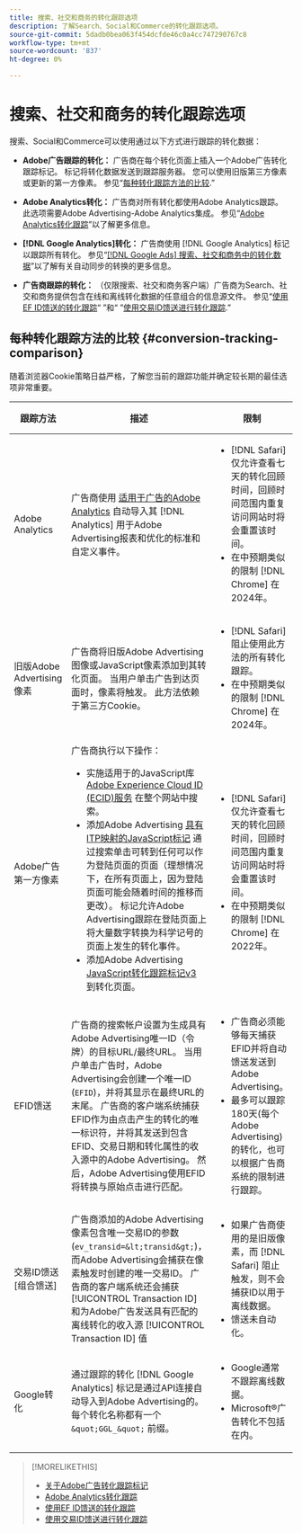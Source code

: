 ```yaml
---
title: 搜索、社交和商务的转化跟踪选项
description: 了解Search、Social和Commerce的转化跟踪选项。
source-git-commit: 5dadb0bea063f454dcfde46c0a4cc747290767c8
workflow-type: tm+mt
source-wordcount: '837'
ht-degree: 0%

---
```


# 搜索、社交和商务的转化跟踪选项

搜索、Social和Commerce可以使用通过以下方式进行跟踪的转化数据：

* **Adobe广告跟踪的转化：** 广告商在每个转化页面上插入一个Adobe广告转化跟踪标记。 标记将转化数据发送到跟踪服务器。 您可以使用旧版第三方像素或更新的第一方像素。 参见“[每种转化跟踪方法的比较](#conversion-tracking-comparison).”

* **Adobe Analytics转化：** 广告商对所有转化都使用Adobe Analytics跟踪。 此选项需要Adobe Advertising-Adobe Analytics集成。 参见“[Adobe Analytics转化跟踪](conversion-tracking-analytics.md)”以了解更多信息。

* **[!DNL Google Analytics]转化：** 广告商使用 [!DNL Google Analytics] 标记以跟踪所有转化。 参见“[[!DNL Google Ads] 搜索、社交和商务中的转化数据](/help/search-social-commerce/campaign-management/introduction/google-conversion-data.md)”以了解有关自动同步的转换的更多信息。

* **广告商跟踪的转化：** （仅限搜索、社交和商务客户端）广告商为Search、社交和商务提供包含在线和离线转化数据的任意组合的信息源文件。 参见“[使用EF ID馈送的转化跟踪](feed-efid.md)“ ”和“ ”[使用交易ID馈送进行转化跟踪](feed-transaction-id.md).”

## 每种转化跟踪方法的比较 {#conversion-tracking-comparison}

随着浏览器Cookie策略日益严格，了解您当前的跟踪功能并确定较长期的最佳选项非常重要。

| 跟踪方法 | 描述 | 限制 | 优点 | 推荐？ |
|----|----|----|----|----|
| Adobe Analytics | 广告商使用 [适用于广告的Adobe Analytics](https://experienceleague.adobe.com/docs/advertising/integrations/analytics/overview.html) 自动导入其 [!DNL Analytics] 用于Adobe Advertising报表和优化的标准和自定义事件。 | <ul><li>[!DNL Safari] 仅允许查看七天的转化回顾时间，回顾时间范围内重复访问网站时将会重置该时间。</li><li> 在中预期类似的限制 [!DNL Chrome] 在2024年。</li></ul> | <ul><li>与无缝集成 [!DNL Analytics]</li> <li>请参阅中的付费搜索数据 [!DNL Analytics] Analysis Workspace</li><li>付费搜索以外的收益</li></ul> | 是 |
| 旧版Adobe Advertising像素 | 广告商将旧版Adobe Advertising图像或JavaScript像素添加到其转化页面。 当用户单击广告到达页面时，像素将触发。 此方法依赖于第三方Cookie。 | <ul><li>[!DNL Safari] 阻止使用此方法的所有转化跟踪。</li><li>在中预期类似的限制 [!DNL Chrome] 在2024年。</li></ul> | 像素已实施。 但是，您仍必须 [实施附加的ITP映射标记](itp-conversion-mapping-tag.md).<br><br>推荐：切换到第一方像素。 | 否 |
| Adobe广告第一方像素 | 广告商执行以下操作： <ul><li>实施适用于的JavaScript库 [Adobe Experience Cloud ID (ECID)服务](https://experienceleague.adobe.com/docs/id-service/using/intro/overview.html) 在整个网站中搜索。</li><li>添加Adobe Advertising [具有ITP映射的JavaScript标记](itp-conversion-mapping-tag.md) 通过搜索单击可转到任何可以作为登陆页面的页面（理想情况下，在所有页面上，因为登陆页面可能会随着时间的推移而更改）。 标记允许Adobe Advertising跟踪在登陆页面上将大量数字转换为科学记号的页面上发生的转化事件。</li><li>添加Adobe Advertising [JavaScript转化跟踪标记v3](format-conversion-tag-jsv3.md) 到转化页面。</li></ul> | <ul><li>[!DNL Safari] 仅允许查看七天的转化回顾时间，回顾时间范围内重复访问网站时将会重置该时间。</li><li>在中预期类似的限制 [!DNL Chrome] 在2022年。</li></ul> | [!DNL Safari] 在七天回顾期间跟踪转化。 由于回溯在回溯时段内重复访问网站时重置，因此该限制不会影响所有 [!DNL Safari] 用户。 | 否 |
| EFID馈送 | 广告商的搜索帐户设置为生成具有Adobe Advertising唯一ID（令牌）的目标URL/最终URL。 当用户单击广告时，Adobe Advertising会创建一个唯一ID (`EFID`)，并将其显示在最终URL的末尾。 广告商的客户端系统捕获EFID作为由点击产生的转化的唯一标识符，并将其发送到包含EFID、交易日期和转化属性的收入源中的Adobe Advertising。 然后，Adobe Advertising使用EFID将转换与原始点击进行匹配。 | <ul><li>广告商必须能够每天捕获EFID并将自动馈送发送到Adobe Advertising。</li><li>最多可以跟踪180天(每个Adobe Advertising)的转化，也可以根据广告商系统的限制进行跟踪。</li></ul> | <ul><li>此方法使用第一方转化数据，因此不受第三方Cookie限制的影响。</li><li>可以在一个馈送中发送在线和离线转化。</li><li>无需对网站进行代码更改或标记。</li></ul> | 是 |
| 交易ID馈送 [组合馈送] | 广告商添加的Adobe Advertising像素包含唯一交易ID的参数(`ev_transid=&lt;transid&gt;`)，而Adobe Advertising会捕获在像素触发时创建的唯一交易ID。 广告商的客户端系统还会捕获 [!UICONTROL Transaction ID] 和为Adobe广告发送具有匹配的离线转化的收入源 [!UICONTROL Transaction ID] 值 | <ul><li>如果广告商使用的是旧版像素，而 [!DNL Safari] 阻止触发，则不会捕获ID以用于离线数据。</li><li>馈送未自动化。</li></ul> | <ul><li>如果您实施第一方像素，则 [!UICONTROL Transaction ID] 在中捕获 [!DNL Safari].</li><li>提供对离线/批准的转化事件的跟踪。</li></ul> | 否 |
| Google转化 | 通过跟踪的转化 [!DNL Google Analytics] 标记是通过API连接自动导入到Adobe Advertising的。 每个转化名称都有一个 `&quot;GGL_&quot;` 前缀。 | <ul><li>Google通常不跟踪离线数据。</li><li>Microsoft®广告转化不包括在内。</li></ul> | Google使用机器学习来外推&quot;[模型化转化](https://support.google.com/google-ads/answer/10081327).” | 否 |

<table style="table-layout:auto">

<!--
| Microsoft Advertising Conversions | Conversions tracked with Microsoft Advertising universal event tags (UET) are automatically imported to Adobe Advertising via an API connection. Each conversion name has a &quot;???&quot; prefix. | Microsoft Advertising typically doesn't track offline data. Google conversions aren't included. | ?? | No |
-->

>[!MORELIKETHIS]
>
>* [关于Adobe广告转化跟踪标记](/help/search-social-commerce/tracking/conversion-tracking-advertising.md)
>* [Adobe Analytics转化跟踪](/help/search-social-commerce/tracking/conversion-tracking-analytics.md)
>* [使用EF ID馈送的转化跟踪](/help/search-social-commerce/tracking/feed-efid.md)
>* [使用交易ID馈送进行转化跟踪](/help/search-social-commerce/tracking/feed-transaction-id.md)

